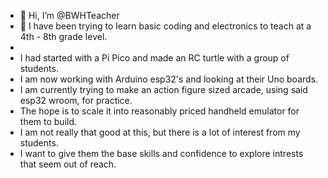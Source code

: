 - 👋 Hi, I’m @BWHTeacher
- 👀 I have been trying to learn basic coding and electronics to teach at a 4th - 8th grade level.
- 
- I had started with a Pi Pico and made an RC turtle with a group of students. 
- I am now working with Arduino esp32's and looking at their Uno boards. 
- I am currently trying to make an action figure sized arcade, using said esp32 wroom, for practice.
- The hope is to scale it into reasonably priced handheld emulator for them to build.
- I am not really that good at this, but there is a lot of interest from my students.
- I want to give them the base skills and confidence to explore intrests that seem out of reach. 


<!---
BWHTeacher/BWHTeacher is a ✨ special ✨ repository because its `README.md` (this file) appears on your GitHub profile.
You can click the Preview link to take a look at your changes.
--->
